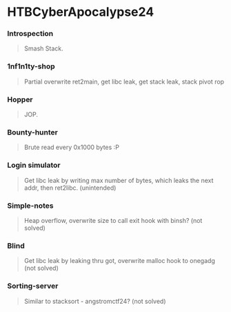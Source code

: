 HTBCyberApocalypse24
=======

<h3> Introspection </h3>

> Smash Stack.

<h3> 1nf1n1ty-shop </h3>

> Partial overwrite ret2main, get libc leak, get stack leak, stack pivot rop

<h3> Hopper </h3>

> JOP.

<h3> Bounty-hunter </h3>

> Brute read every 0x1000 bytes :P

<h3> Login simulator </h3>

> Get libc leak by writing max number of bytes, which leaks the next addr, then ret2libc. (unintended)

<h3> Simple-notes </h3>

> Heap overflow, overwrite size to call exit hook with binsh? (not solved)

<h3> Blind </h3>

> Get libc leak by leaking thru got, overwrite malloc hook to onegadg (not solved)

<h3> Sorting-server </h3>

> Similar to stacksort - angstromctf24? (not solved)